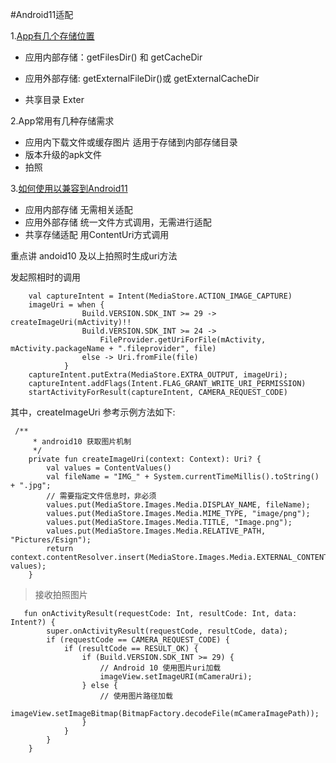 #Android11适配

1.[App有几个存储位置](https://developer.android.com/training/data-storage?hl=zh-cn)



- 应用内部存储：getFilesDir() 和  getCacheDir

- 应用外部存储: getExternalFileDir()或 getExternalCacheDir

- 共享目录 Exter

2.App常用有几种存储需求
- 应用内下载文件或缓存图片  适用于存储到内部存储目录
- 版本升级的apk文件 
- 拍照 

3.[如何使用以兼容到Android11](https://developer.android.com/training/data-storage/use-cases?hl=zh-cn#capture-image-media)

- 应用内部存储 无需相关适配
- 应用外部存储 统一文件方式调用，无需进行适配
- 共享存储适配 用ContentUri方式调用

重点讲 andoid10 及以上拍照时生成uri方法

发起照相时的调用
```
    val captureIntent = Intent(MediaStore.ACTION_IMAGE_CAPTURE)
    imageUri = when {
                Build.VERSION.SDK_INT >= 29 -> createImageUri(mActivity)!!
                Build.VERSION.SDK_INT >= 24 ->
                    FileProvider.getUriForFile(mActivity, mActivity.packageName + ".fileprovider", file)
                else -> Uri.fromFile(file)
            }
    captureIntent.putExtra(MediaStore.EXTRA_OUTPUT, imageUri);
    captureIntent.addFlags(Intent.FLAG_GRANT_WRITE_URI_PERMISSION)
    startActivityForResult(captureIntent, CAMERA_REQUEST_CODE)   

```
其中，createImageUri 参考示例方法如下:
```
 /**
     * android10 获取图片机制
     */
    private fun createImageUri(context: Context): Uri? {
        val values = ContentValues()
        val fileName = "IMG_" + System.currentTimeMillis().toString() + ".jpg";
        // 需要指定文件信息时，非必须
        values.put(MediaStore.Images.Media.DISPLAY_NAME, fileName);
        values.put(MediaStore.Images.Media.MIME_TYPE, "image/png");
        values.put(MediaStore.Images.Media.TITLE, "Image.png");
        values.put(MediaStore.Images.Media.RELATIVE_PATH, "Pictures/Esign");
        return context.contentResolver.insert(MediaStore.Images.Media.EXTERNAL_CONTENT_URI, values);
    }
```

> 接收拍照图片
```
   fun onActivityResult(requestCode: Int, resultCode: Int, data: Intent?) {
        super.onActivityResult(requestCode, resultCode, data);
        if (requestCode == CAMERA_REQUEST_CODE) {
            if (resultCode == RESULT_OK) {
                if (Build.VERSION.SDK_INT >= 29) {
                    // Android 10 使用图片uri加载
                    imageView.setImageURI(mCameraUri);
                } else {
                    // 使用图片路径加载
                    imageView.setImageBitmap(BitmapFactory.decodeFile(mCameraImagePath));
                }
            }
        }
    }
```

